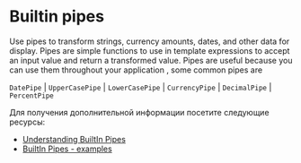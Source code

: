 # Builtin pipes

Use pipes to transform strings, currency amounts, dates, and other data for display. Pipes are simple functions to use in template expressions to accept an input value and return a transformed value. Pipes are useful because you can use them throughout your application , some common pipes are

`DatePipe` | `UpperCasePipe` | `LowerCasePipe` | `CurrencyPipe` | `DecimalPipe` | `PercentPipe`

Для получения дополнительной информации посетите следующие ресурсы:

- [Understanding BuiltIn Pipes](https://angular.io/guide/pipes)
- [BuiltIn Pipes - examples](https://codecraft.tv/courses/angular/pipes/built-in-pipes/)
